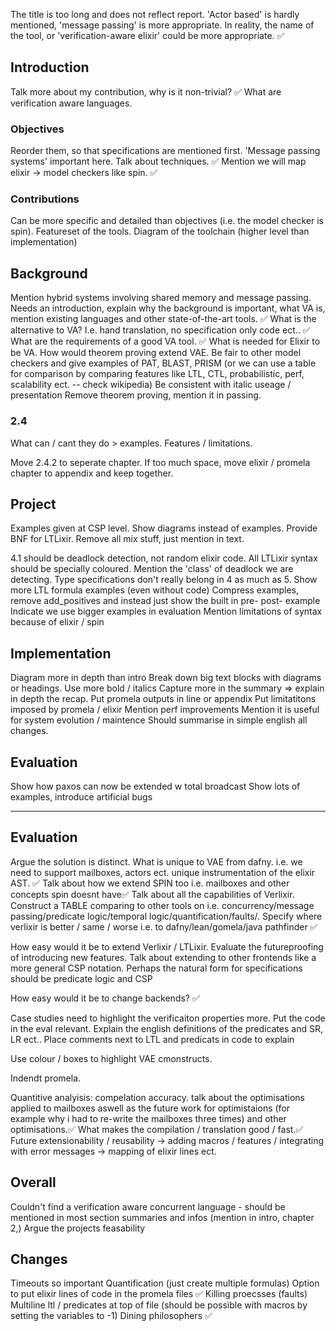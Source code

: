 The title is too long and does not reflect report. 'Actor based' is hardly mentioned, 'message passing' is more appropriate. In reality, the name of the tool, or 'verification-aware elixir' could be more appropriate. ✅

## Introduction
Talk more about my contribution, why is it non-trivial? ✅
What are verification aware languages. 

### Objectives
Reorder them, so that specifications are mentioned first. 'Message passing systems' important here.
Talk about techniques. ✅
Mention we will map elixir -> model checkers like spin. ✅

### Contributions
Can be more specific and detailed than objectives (i.e. the model checker is spin). Featureset of the tools. Diagram of the toolchain (higher level than implementation)

## Background
Mention hybrid systems involving shared memory and message passing.
Needs an introduction, explain why the background is important, what VA is, mention existing languages and other state-of-the-art tools. ✅
What is the alternative to VA? I.e. hand translation, no specification only code ect.. ✅
What are the requirements of a good VA tool. ✅
What is needed for Elixir to be VA.
How would theorem proving extend VAE.
Be fair to other model checkers and give examples of PAT, BLAST, PRISM (or we can use a table for comparison by comparing features like LTL, CTL, probabilistic, perf, scalability ect. -- check wikipedia)
Be consistent with italic useage / presentation
Remove theorem proving, mention it in passing.

### 2.4
What can / cant they do > examples. Features / limitations.

Move 2.4.2 to seperate chapter.
If too much space, move elixir / promela chapter to appendix and keep together.

## Project
Examples given at CSP level.
Show diagrams instead of examples.
Provide BNF for LTLixir.
Remove all mix stuff, just mention in text.

4.1 should be deadlock detection, not random elixir code.
All LTLixir syntax should be specially coloured.
Mention the 'class' of deadlock we are detecting.
Type specifications don't really belong in 4 as much as 5.
Show more LTL formula examples (even without code)
Compress examples, remove add_positives and instead just show the built in pre- post- example
Indicate we use bigger examples in evaluation
Mention limitations of syntax because of elixir / spin

## Implementation
Diagram more in depth than intro
Break down big text blocks with diagrams or headings.
Use more bold / italics
Capture more in the summary => explain in depth the recap.
Put promela outputs in line or appendix
Put limitatitons imposed by promela / elixir
Mention perf improvements
Mention it is useful for system evolution / maintence
Should summarise in simple english all changes.
## Evaluation
Show how paxos can now be extended w total broadcast
Show lots of examples, introduce artificial bugs


---
## Evaluation
Argue the solution is distinct. What is unique to VAE from dafny. i.e. we need to support mailboxes, actors ect.  unique instrumentation of the elixir AST. ✅
Talk about how we extend SPIN too i.e. mailboxes and other concepts spin doesnt have✅
Talk about all the capabilities of Verlixir. Construct a TABLE comparing to other tools on i.e. concurrency/message passing/predicate logic/temporal logic/quantification/faults/. Specify where verlixir is better / same / worse i.e. to dafny/lean/gomela/java pathfinder ✅

How easy would it be to extend Verlixir / LTLixir. Evaluate the futureproofing of introducing new features. Talk about extending to other frontends like a more general CSP notation. Perhaps the natural form for specifications should be predicate logic and CSP

How easy would it be to change backends? ✅

Case studies need to highlight the verificaiton properties more. Put the code in the eval relevant. Explain the english definitions of the predicates and SR, LR ect.. Place comments next to LTL and predicats in code to explain

Use colour / boxes to highlight VAE cmonstructs.

Indendt promela.

Quantitive analyisis: compelation accuracy. talk about the optimisations applied to mailboxes aswell as the future work for optimistaions (for example why i had to re-write the mailboxes three times) and other optimisations.✅
What makes the compilation / translation good / fast.✅
Future extensionability / reusability -> adding macros / features / integrating with error messages -> mapping of elixir lines ect. 




## Overall
Couldn't find a verification aware concurrent language - should be mentioned in most section summaries and infos (mention in intro, chapter 2,)
Argue the projects feasability

## Changes
Timeouts so important
Quantification (just create multiple formulas) 
Option to put elixir lines of code in the promela files ✅
Killing proecsses (faults)
Multiline ltl / predicates at top of file (should be possible with macros by setting the variables to -1)
Dining philosophers ✅
